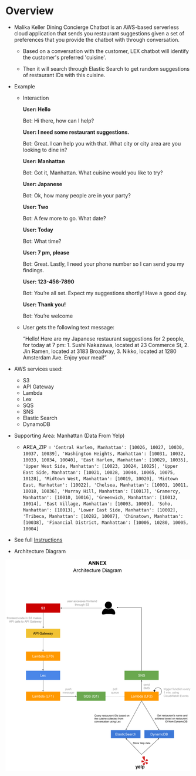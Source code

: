# Overview

- Malika Keller Dining Concierge Chatbot is an AWS-based serverless cloud application that sends you restaurant suggestions given a set of preferences that you provide the chatbot with through conversation.

  - Based on a conversation with the customer, LEX chatbot will identify the customer's preferred 'cuisine'.
  
  - Then it will search through Elastic Search to get random suggestions of restaurant IDs with this cuisine.

- Example 
  - Interaction

    **User: Hello**

    Bot: Hi there, how can I help?

    **User: I need some restaurant suggestions.**

    Bot: Great. I can help you with that. What city or city area are you looking to dine in?

    **User: Manhattan**

    Bot: Got it, Manhattan. What cuisine would you like to try?

    **User: Japanese**

    Bot: Ok, how many people are in your party?

    **User: Two**

    Bot: A few more to go. What date?

    **User: Today**

    Bot: What time?

    **User: 7 pm, please**

    Bot: Great. Lastly, I need your phone number so I can send you my findings.

    **User: 123-456-7890**

    Bot: You’re all set. Expect my suggestions shortly! Have a good day.

    **User: Thank you!**

    Bot: You’re welcome

  - User gets the following text message:

    “Hello! Here are my Japanese restaurant suggestions for 2 people, for today at 7 pm: 1.
    Sushi Nakazawa, located at 23 Commerce St, 2. Jin Ramen, located at 3183 Broadway, 3. 
    Nikko, located at 1280 Amsterdam Ave. Enjoy your meal!”
  
- AWS services used:
  - S3
  - API Gateway
  - Lambda
  - Lex
  - SQS
  - SNS
  - Elastic Search
  - DynamoDB

- Supporting Area: Manhattan (Data From Yelp)
  - AREA_ZIP = ```
            'Central Harlem, Manhattan': [10026, 10027, 10030, 10037, 10039],
            'Washington Heights, Manhattan': [10031, 10032, 10033, 10034, 10040],
            'East Harlem, Manhattan': [10029, 10035],
            'Upper West Side, Manhattan': [10023, 10024, 10025],
            'Upper East Side, Manhattan': [10021, 10028, 10044, 10065, 10075, 10128],
            'Midtown West, Manhattan': [10019, 10020],
            'Midtown East, Manhattan': [10022],
            'Chelsea, Manhattan': [10001, 10011, 10018, 10036],
            'Murray Hill, Manhattan': [10017],
            'Gramercy, Manhattan': [10010, 10016],
            'Greenwich, Manhattan': [10012, 10014],
            'East Village, Manhattan': [10003, 10009],
            'Soho, Manhattan': [10013],
            'Lower East Side, Manhattan': [10002],
            'Tribeca, Manhattan': [10282, 10007],
            'Chinatown, Manhattan': [10038],
            'Financial District, Manhattan': [10006, 10280, 10005, 10004]
            ```
            
- See full [Instructions](Instruction.pdf)

- Architecture Diagram

![Overview](overview.png)
